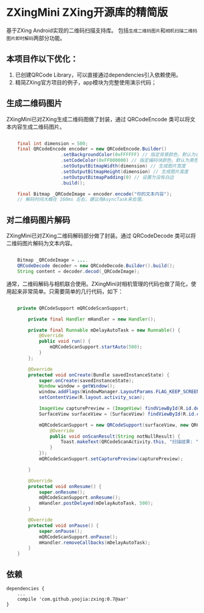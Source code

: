 # ZXingMini ZXing开源库的精简版

基于ZXing Android实现的二维码扫描支持库。
包括`生成二维码图片`和`相机扫描二维码图片即时解码`两部分功能。

## 本项目作以下优化：

1. 已创建QRCode Library，可以直接通过dependencies引入依赖使用。
2. 精简ZXing官方项目的例子，app模块为完整使用演示代码；


## 生成二维码图片

ZXingMini已对ZXing生成二维码图做了封装，通过 QRCodeEncode 类可以将文本内容生成二维码图片。

```java

    final int dimension = 500;
    final QRCodeEncode encoder = new QRCodeEncode.Builder()
                    .setBackgroundColor(0xFFFFFF) // 指定背景颜色，默认为白色
                    .setCodeColor(0xFF000000) // 指定编码块颜色，默认为黑色
                    .setOutputBitmapWidth(dimension) // 生成图片宽度
                    .setOutputBitmapHeight(dimension) // 生成图片高度
                    .setOutputBitmapPadding(0) // 设置为没有白边
                    .build();

    final Bitmap _QRCodeImage = encoder.encode("你的文本内容");
    // 解码时间大概在 160ms 左右，建议用AsyncTask来处理。

```

## 对二维码图片解码

ZXingMini已对ZXing二维码解码部分做了封装。通过 QRCodeDecode 类可以将二维码图片解码为文本内容。

```java

    Bitmap _QRCodeImage = ....
    QRCodeDecode decoder = new QRCodeDecode.Builder().build();
    String content = decoder.decod(_QRCodeImage);

```

通常，二维码解码与相机联合使用。ZXingMini对相机管理的代码也做了简化，使用起来非常简单。只需要简单的几行代码，如下：

```java

    private QRCodeSupport mQRCodeScanSupport;

        private final Handler mHandler = new Handler();

        private final Runnable mDelayAutoTask = new Runnable() {
            @Override
            public void run() {
                mQRCodeScanSupport.startAuto(500);
            }
        };

        @Override
        protected void onCreate(Bundle savedInstanceState) {
            super.onCreate(savedInstanceState);
            Window window = getWindow();
            window.addFlags(WindowManager.LayoutParams.FLAG_KEEP_SCREEN_ON);
            setContentView(R.layout.activity_scan);

            ImageView capturePreview = (ImageView) findViewById(R.id.decode_preview);
            SurfaceView surfaceView = (SurfaceView) findViewById(R.id.capture_preview_view);

            mQRCodeScanSupport = new QRCodeSupport(surfaceView, new QRCodeSupport.OnResultListener() {
                @Override
                public void onScanResult(String notNullResult) {
                    Toast.makeText(QRCodeScanActivity.this, "扫描结果: " + notNullResult, Toast.LENGTH_SHORT).show();
                }
            });
            mQRCodeScanSupport.setCapturePreview(capturePreview);

        }

        @Override
        protected void onResume() {
            super.onResume();
            mQRCodeScanSupport.onResume();
            mHandler.postDelayed(mDelayAutoTask, 500);
        }

        @Override
        protected void onPause() {
            super.onPause();
            mQRCodeScanSupport.onPause();
            mHandler.removeCallbacks(mDelayAutoTask);
        }
    }

```

## 依赖

    dependencies {
        ...
        compile 'com.github.yoojia:zxing:0.7@aar'
    }